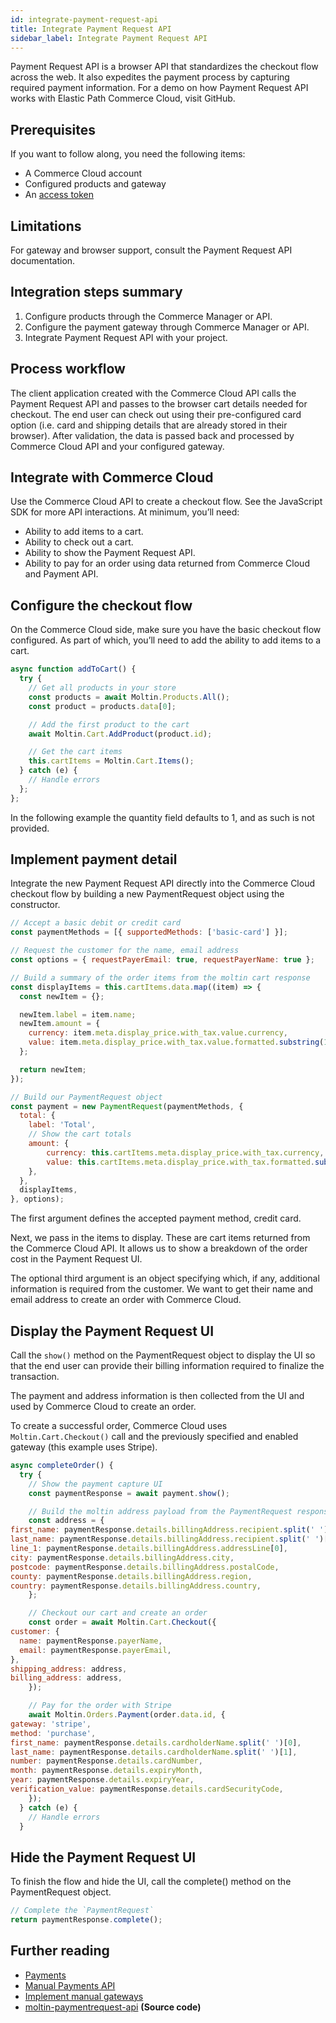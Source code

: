 ```yaml
---
id: integrate-payment-request-api
title: Integrate Payment Request API
sidebar_label: Integrate Payment Request API
---
```


Payment Request API is a browser API that standardizes the checkout flow across the web. It also expedites the payment process by capturing required payment information. For a demo on how Payment Request API works with Elastic Path Commerce Cloud, visit GitHub.

## Prerequisites

If you want to follow along, you need the following items:

- A Commerce Cloud account
- Configured products and gateway
- An [access token](get-access-token.md)

## Limitations

For gateway and browser support, consult the Payment Request API documentation.

## Integration steps summary

1. Configure products through the Commerce Manager or API.
2. Configure the payment gateway through Commerce Manager or API.
3. Integrate Payment Request API with your project.

## Process workflow

The client application created with the Commerce Cloud API calls the Payment Request API and passes to the browser cart details needed for checkout. The end user can check out using their pre-configured card option (i.e. card and shipping details that are already stored in their browser). After validation, the data is passed back and processed by Commerce Cloud API and your configured gateway.

## Integrate with Commerce Cloud

Use the Commerce Cloud API to create a checkout flow. See the JavaScript SDK for more API interactions. At minimum, you’ll need:

- Ability to add items to a cart.
- Ability to check out a cart.
- Ability to show the Payment Request API.
- Ability to pay for an order using data returned from Commerce Cloud and Payment API.

## Configure the checkout flow

On the Commerce Cloud side, make sure you have the basic checkout flow configured. As part of which, you’ll need to add the ability to add items to a cart.

```javascript
async function addToCart() {
  try {
    // Get all products in your store
    const products = await Moltin.Products.All();
    const product = products.data[0];

    // Add the first product to the cart
    await Moltin.Cart.AddProduct(product.id);

    // Get the cart items
    this.cartItems = Moltin.Cart.Items();
  } catch (e) {
    // Handle errors
  };
};
```

In the following example the quantity field defaults to 1, and as such is not provided.

## Implement payment detail

Integrate the new Payment Request API directly into the Commerce Cloud checkout flow by building a new PaymentRequest object using the constructor.

```javascript
// Accept a basic debit or credit card
const paymentMethods = [{ supportedMethods: ['basic-card'] }];

// Request the customer for the name, email address
const options = { requestPayerEmail: true, requestPayerName: true };

// Build a summary of the order items from the moltin cart response
const displayItems = this.cartItems.data.map((item) => {
  const newItem = {};

  newItem.label = item.name;
  newItem.amount = {
    currency: item.meta.display_price.with_tax.value.currency,
    value: item.meta.display_price.with_tax.value.formatted.substring(1),
  };

  return newItem;
});

// Build our PaymentRequest object
const payment = new PaymentRequest(paymentMethods, {
  total: {
    label: 'Total',
    // Show the cart totals
    amount: {
        currency: this.cartItems.meta.display_price.with_tax.currency,
        value: this.cartItems.meta.display_price.with_tax.formatted.substring(1),
    },
  },
  displayItems,
}, options);
```

The first argument defines the accepted payment method, credit card.

Next, we pass in the items to display. These are cart items returned from the Commerce Cloud API. It allows us to show a breakdown of the order cost in the Payment Request UI.

The optional third argument is an object specifying which, if any, additional information is required from the customer. We want to get their name and email address to create an order with Commerce Cloud.

## Display the Payment Request UI

Call the `show()` method on the PaymentRequest object to display the UI so that the end user can provide their billing information required to finalize the transaction.

The payment and address information is then collected from the UI and used by Commerce Cloud to create an order.

To create a successful order, Commerce Cloud uses `Moltin.Cart.Checkout()` call and the previously specified and enabled gateway (this example uses Stripe).

```javascript
async completeOrder() {
  try {
    // Show the payment capture UI
    const paymentResponse = await payment.show();

    // Build the moltin address payload from the PaymentRequest response
    const address = {
first_name: paymentResponse.details.billingAddress.recipient.split(' ')[0],
last_name: paymentResponse.details.billingAddress.recipient.split(' ')[1],
line_1: paymentResponse.details.billingAddress.addressLine[0],
city: paymentResponse.details.billingAddress.city,
postcode: paymentResponse.details.billingAddress.postalCode,
county: paymentResponse.details.billingAddress.region,
country: paymentResponse.details.billingAddress.country,
    };

    // Checkout our cart and create an order
    const order = await Moltin.Cart.Checkout({
customer: {
  name: paymentResponse.payerName,
  email: paymentResponse.payerEmail,
},
shipping_address: address,
billing_address: address,
    });

    // Pay for the order with Stripe
    await Moltin.Orders.Payment(order.data.id, {
gateway: 'stripe',
method: 'purchase',
first_name: paymentResponse.details.cardholderName.split(' ')[0],
last_name: paymentResponse.details.cardholderName.split(' ')[1],
number: paymentResponse.details.cardNumber,
month: paymentResponse.details.expiryMonth,
year: paymentResponse.details.expiryYear,
verification_value: paymentResponse.details.cardSecurityCode,
    });
  } catch (e) {
    // Handle errors
  }
```

## Hide the Payment Request UI

To finish the flow and hide the UI, call the complete() method on the PaymentRequest object.

```javascript
// Complete the `PaymentRequest`
return paymentResponse.complete();
```

## Further reading

- [Payments](../../concepts/payments.md)
- [Manual Payments API](../../api/payments/paying-for-an-order/manual-payments.md)
- [Implement manual gateways](implement-manual-gateways.md)
- [moltin-paymentrequest-api](https://github.com/moltin/moltin-paymentrequest-api) **(Source code)**
